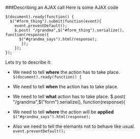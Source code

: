 ###Describing an AJAX call
Here is some AJAX code
```
$(document).ready(function() {
  $("#form_thing").submit(function(event){
    event.preventDefault();
    $.post( "/grandma",$("#form_thing").serialize(), function(response){
      $("#grandma_says").html(response);
       });
    });
});
```

Lets try to describe it:
- We need to tell **where** the action has to take place.
`$(document).ready(function() {`
- We need to tell **when**  the action has to take place.

- We need to tell **what** action has to take place.
$.post( "/grandma",$("form").serialize(), function(response){
- We need to tell **where** the action will be **applied**
`$("#grandma_says").html(response);`
- Also we need to tell the elemants not to behave like usual.
`event.preventDefault();`
